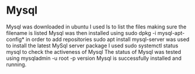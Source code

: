 # Mysql
Mysql was downloaded in ubuntu 
I used ls to list the files making sure the filename is listed
Mysql was then installed using sudo dpkg -i mysql-apt-config* in order to add repositories
sudo apt install mysql-server was used to install the latest MySql server package
I used sudo systemctl status mysql to check the activeness of Mysql
The status of Mysql was tested using mysqladmin -u root -p version
Mysql is successfully installed and running.
